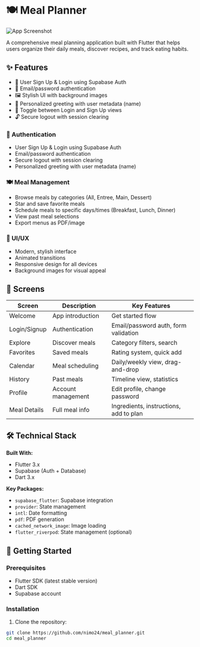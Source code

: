 # 🍽️ Meal Planner

![App Screenshot](screenshots/app_preview.png) <!-- Add your screenshot here -->

A comprehensive meal planning application built with Flutter that helps users organize their daily meals, discover recipes, and track eating habits.

## ✨ Features

- 🔐 User Sign Up & Login using Supabase Auth
- 📧 Email/password authentication
- 🖼️ Stylish UI with background images
- 👤 Personalized greeting with user metadata (name)
- 🔁 Toggle between Login and Sign Up views
- 🔓 Secure logout with session clearing


### 🔐 Authentication
- User Sign Up & Login using Supabase Auth
- Email/password authentication
- Secure logout with session clearing
- Personalized greeting with user metadata (name)

### 🍽️ Meal Management
- Browse meals by categories (All, Entree, Main, Dessert)
- Star and save favorite meals
- Schedule meals to specific days/times (Breakfast, Lunch, Dinner)
- View past meal selections
- Export menus as PDF/image

### 🎨 UI/UX
- Modern, stylish interface
- Animated transitions
- Responsive design for all devices
- Background images for visual appeal

## 📱 Screens

| Screen | Description | Key Features |
|--------|-------------|--------------|
| Welcome | App introduction | Get started flow |
| Login/Signup | Authentication | Email/password auth, form validation |
| Explore | Discover meals | Category filters, search |
| Favorites | Saved meals | Rating system, quick add |
| Calendar | Meal scheduling | Daily/weekly view, drag-and-drop |
| History | Past meals | Timeline view, statistics |
| Profile | Account management | Edit profile, change password |
| Meal Details | Full meal info | Ingredients, instructions, add to plan |

## 🛠️ Technical Stack

**Built With:**
- Flutter 3.x
- Supabase (Auth + Database)
- Dart 3.x

**Key Packages:**
- `supabase_flutter`: Supabase integration
- `provider`: State management
- `intl`: Date formatting
- `pdf`: PDF generation
- `cached_network_image`: Image loading
- `flutter_riverpod`: State management (optional)

## 🚀 Getting Started

### Prerequisites
- Flutter SDK (latest stable version)
- Dart SDK
- Supabase account

### Installation

1. Clone the repository:
```bash
git clone https://github.com/nimo24/meal_planner.git
cd meal_planner
